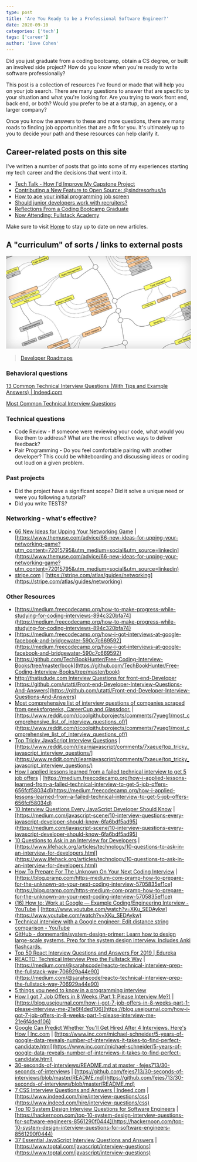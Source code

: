 ```yaml
---
type: post
title: 'Are You Ready to be a Professional Software Engineer?'
date: 2020-09-10
categories: ['tech']
tags: ['career']
author: 'Dave Cohen'
---
```


Did you just graduate from a coding bootcamp, obtain a CS degree, or built an involved side project? How do you know when you're ready to write software professionally?

This post is a collection of resources I've found or made that will help you on your job search. There are many questions to answer that are specific to your situation and what you're looking for. Are you trying to work front end, back end, or both? Would you prefer to be at a startup, an agency, or a larger company?

Once you know the answers to these and more questions, there are many roads to finding job opportunities that are a fit for you. It's ultimately up to you to decide your path and these resources can help clarify it.

## Career-related posts on this site

I've written a number of posts that go into some of my experiences starting my tech career and the decisions that went into it.

- [Tech Talk - How I'd Improve My Capstone Project](/tech-talk-improving-capstone-project/)
- [Contributing a New Feature to Open Source: @sindresorhus/is](/contributing-to-open-source-is-type-checking/)
- [How to ace your initial programming job screen](/prepare-for-initial-screens/)
- [Should junior developers work with recruiters?](/recruiters-and-junior-devs/)
- [Reflections From a Coding Bootcamp Graduate](/reflections-coding-bootcamp/)
- [Now Attending: Fullstack Academy](/now-attending-fullstack/)

Make sure to visit [Home](/) to stay up to date on new articles.

## A "curriculum" of sorts / links to external posts

[![front-end-roadmap.jpg](front-end-roadmap.jpg)](https://roadmap.sh/)

> [Developer Roadmaps](https://roadmap.sh/)

### Behavioral questions

[13 Common Technical Interview Questions (With Tips and Example Answers) | Indeed.com](https://www.indeed.com/career-advice/interviewing/common-technical-interview-questions-and-answers)

[Most Common Technical Interview Questions](https://www.thebalancecareers.com/top-technical-interview-questions-2061227)

### Technical questions

- Code Review - If someone were reviewing your code, what would you like them to address? What are the most effective ways to deliver feedback?
- Pair Programming - Do you feel comfortable pairing with another developer? This could be whiteboarding and discussing ideas or coding out loud on a given problem.

### Past projects

- Did the project have a significant scope? Did it solve a unique need or were you following a tutorial?
- Did you write TESTS?

### Networking - what's effective?

- [66 New Ideas for Upping Your Networking Game](https://www.themuse.com/advice/66-new-ideas-for-upping-your-networking-game?utm_content=72015795&utm_medium=social&utm_source=linkedin) | [https://www.themuse.com/advice/66-new-ideas-for-upping-your-networking-game?utm_content=72015795&utm_medium=social&utm_source=linkedin](https://www.themuse.com/advice/66-new-ideas-for-upping-your-networking-game?utm_content=72015795&utm_medium=social&utm_source=linkedin)
- [stripe.com](https://stripe.com/atlas/guides/networking) | [https://stripe.com/atlas/guides/networking](https://stripe.com/atlas/guides/networking)

### Other Resources

- [https://medium.freecodecamp.org/how-to-make-progress-while-studying-for-coding-interviews-894c320bfa74](https://medium.freecodecamp.org/how-to-make-progress-while-studying-for-coding-interviews-894c320bfa74)
- [https://medium.freecodecamp.org/how-i-got-interviews-at-google-facebook-and-bridgewater-590c7c669592](https://medium.freecodecamp.org/how-i-got-interviews-at-google-facebook-and-bridgewater-590c7c669592)
- [https://github.com/TechBookHunter/Free-Coding-Interview-Books/tree/master/book](https://github.com/TechBookHunter/Free-Coding-Interview-Books/tree/master/book)
- [http://thatjsdude.com Interview Questions
  for front-end-Developer](http://thatjsdude.com/interview/index.html)
- [https://github.com/utatti/Front-end-Developer-Interview-Questions-And-Answers](https://github.com/utatti/Front-end-Developer-Interview-Questions-And-Answers)
- [Most comprehensive list of interview questions of companies scraped from geeksforgeeks, CareerCup and Glassdoor.](https://www.reddit.com/r/coolgithubprojects/comments/7yueg1/most_comprehensive_list_of_interview_questions_of/) | [https://www.reddit.com/r/coolgithubprojects/comments/7yueg1/most_comprehensive_list_of_interview_questions_of/](https://www.reddit.com/r/coolgithubprojects/comments/7yueg1/most_comprehensive_list_of_interview_questions_of/)
- [Top Tricky JavaScript Interview Questions](https://www.reddit.com/r/learnjavascript/comments/7xaeue/top_tricky_javascript_interview_questions/) | [https://www.reddit.com/r/learnjavascript/comments/7xaeue/top_tricky_javascript_interview_questions/](https://www.reddit.com/r/learnjavascript/comments/7xaeue/top_tricky_javascript_interview_questions/)
- [How I applied lessons learned from a failed technical interview to get 5 job offers](https://medium.freecodecamp.org/how-i-applied-lessons-learned-from-a-failed-technical-interview-to-get-5-job-offers-656fcf58034d) | [https://medium.freecodecamp.org/how-i-applied-lessons-learned-from-a-failed-technical-interview-to-get-5-job-offers-656fcf58034d](https://medium.freecodecamp.org/how-i-applied-lessons-learned-from-a-failed-technical-interview-to-get-5-job-offers-656fcf58034d)
- [10 Interview Questions Every JavaScript Developer Should Know](https://medium.com/javascript-scene/10-interview-questions-every-javascript-developer-should-know-6fa6bdf5ad95) | [https://medium.com/javascript-scene/10-interview-questions-every-javascript-developer-should-know-6fa6bdf5ad95](https://medium.com/javascript-scene/10-interview-questions-every-javascript-developer-should-know-6fa6bdf5ad95)
- [10 Questions to Ask in an Interview for Developers](https://www.lifehack.org/articles/technology/10-questions-to-ask-in-an-interview-for-developers.html) | [https://www.lifehack.org/articles/technology/10-questions-to-ask-in-an-interview-for-developers.html](https://www.lifehack.org/articles/technology/10-questions-to-ask-in-an-interview-for-developers.html)
- [How To Prepare For The Unknown On Your Next Coding Interview](https://blog.pramp.com/https-medium-com-pramp-how-to-prepare-for-the-unknown-on-your-next-coding-interview-5705835ef1ce) | [https://blog.pramp.com/https-medium-com-pramp-how-to-prepare-for-the-unknown-on-your-next-coding-interview-5705835ef1ce](https://blog.pramp.com/https-medium-com-pramp-how-to-prepare-for-the-unknown-on-your-next-coding-interview-5705835ef1ce)
- [(16) How to: Work at Google — Example Coding/Engineering Interview - YouTube](https://www.youtube.com/watch?v=XKu_SEDAykw) | [https://www.youtube.com/watch?v=XKu_SEDAykw](https://www.youtube.com/watch?v=XKu_SEDAykw)
- [Technical interview with a Google engineer: Edit distance string comparison - YouTube](https://www.youtube.com/watch?v=wyu6VRmtCmE)
- [GitHub - donnemartin/system-design-primer: Learn how to design large-scale systems. Prep for the system design interview. Includes Anki flashcards.](https://github.com/donnemartin/system-design-primer)
- [Top 50 React Interview Questions and Answers For 2019 | Edureka](https://www.edureka.co/blog/interview-questions/react-interview-questions/)
- [REACTO: Technical Interview Prep the Fullstack Way](https://medium.com/@sarahscode/reacto-technical-interview-prep-the-fullstack-way-706929a44e90) | [https://medium.com/@sarahscode/reacto-technical-interview-prep-the-fullstack-way-706929a44e90](https://medium.com/@sarahscode/reacto-technical-interview-prep-the-fullstack-way-706929a44e90)
- [5 things you need to know in a programming interview](https://medium.freecodecamp.org/the-most-important-things-you-need-to-know-for-a-programming-interview-3429ac2454b)
- [How I got 7 Job Offers in 8 Weeks (Part 1: Please Interview Me?)](https://blog.usejournal.com/how-i-got-7-job-offers-in-8-weeks-part-1-please-interview-me-21e6f4ded106) | [https://blog.usejournal.com/how-i-got-7-job-offers-in-8-weeks-part-1-please-interview-me-21e6f4ded106](https://blog.usejournal.com/how-i-got-7-job-offers-in-8-weeks-part-1-please-interview-me-21e6f4ded106)
- [Google Can Predict Whether You'll Get Hired After 4 Interviews. Here's How | Inc.com](https://www.inc.com/michael-schneider/5-years-of-google-data-reveals-number-of-interviews-it-takes-to-find-perfect-candidate.html) | [https://www.inc.com/michael-schneider/5-years-of-google-data-reveals-number-of-interviews-it-takes-to-find-perfect-candidate.html](https://www.inc.com/michael-schneider/5-years-of-google-data-reveals-number-of-interviews-it-takes-to-find-perfect-candidate.html)
- [30-seconds-of-interviews/README.md at master · fejes713/30-seconds-of-interviews](https://github.com/fejes713/30-seconds-of-interviews/blob/master/README.md) | [https://github.com/fejes713/30-seconds-of-interviews/blob/master/README.md](https://github.com/fejes713/30-seconds-of-interviews/blob/master/README.md)
- [7 CSS Interview Questions and Answers | Indeed.com](https://www.indeed.com/hire/interview-questions/css) | [https://www.indeed.com/hire/interview-questions/css](https://www.indeed.com/hire/interview-questions/css)
- [Top 10 System Design Interview Questions for Software Engineers](https://hackernoon.com/top-10-system-design-interview-questions-for-software-engineers-8561290f0444) | [https://hackernoon.com/top-10-system-design-interview-questions-for-software-engineers-8561290f0444](https://hackernoon.com/top-10-system-design-interview-questions-for-software-engineers-8561290f0444)
- [37 Essential JavaScript Interview Questions and Answers](https://www.toptal.com/javascript/interview-questions) | [https://www.toptal.com/javascript/interview-questions](https://www.toptal.com/javascript/interview-questions)
